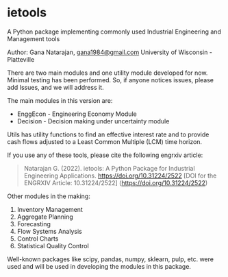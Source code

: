# ietools
A Python package implementing commonly used Industrial Engineering and Management tools

Author: Gana Natarajan, gana1984@gmail.com
University of Wisconsin - Platteville

There are two main modules and one utility module developed for now. Minimal testing has been performed. So, if anyone notices issues, please add Issues, and we will address it.

The main modules in this version are:
 - EnggEcon - Engineering Economy Module
 - Decision - Decision making under uncertainty module

Utils has utility functions to find an effective interest rate and to provide cash flows adjusted to a Least Common Multiple (LCM) time horizon.

If you use any of these tools, please cite the following engrxiv article:
> Natarajan G. (2022). ietools: A Python Package for Industrial Engineering Applications. https://doi.org/10.31224/2522 
[DOI for the ENGRXIV Article: 10.31224/2522] (https://doi.org/10.31224/2522) 


Other modules in the making:
1. Inventory Management
2. Aggregate Planning
3. Forecasting
4. Flow Systems Analysis
5. Control Charts
6. Statistical Quality Control

Well-known packages like scipy, pandas, numpy, sklearn, pulp, etc. were used and will be used in developing the modules in this package. 
    
